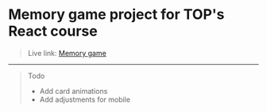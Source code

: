 # Memory game project for TOP's React course
> Live link: [Memory game](top-memory-game-r9e6twal6-veronfcs-projects.vercel.app)  
---
> Todo
> - Add card animations
> - Add adjustments for mobile
